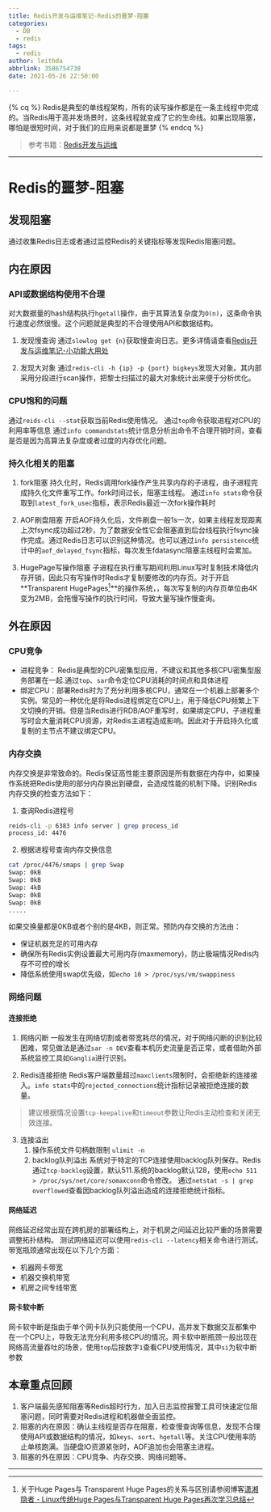 ```yaml
---
title: Redis开发与运维笔记-Redis的噩梦-阻塞
categories:
  - DB
  - redis
tags:
  - redis
author: leithda
abbrlink: 3586754738
date: 2021-05-26 22:50:00

---
```


{% cq %}
Redis是典型的单线程架构，所有的读写操作都是在一条主线程中完成的。当Redis用于高并发场景时，这条线程就变成了它的生命线。如果出现阻塞，哪怕是很短时间，对于我们的应用来说都是噩梦
{% endcq %}

<!-- more -->

> 参考书籍：[Redis开发与运维](https://book.douban.com/subject/26971561/)

<hr>


# Redis的噩梦-阻塞

## 发现阻塞

通过收集Redis日志或者通过监控Redis的关键指标等发现Redis阻塞问题。

## 内在原因

### API或数据结构使用不合理

对大数据量的hash结构执行`hgetall`操作，由于其算法复杂度为`O(n)`，这条命令执行速度必然很慢。这个问题就是典型的不合理使用API和数据结构。

1. 发现慢查询
   通过`slowlog get {n}`获取慢查询日志。更多详情请查看[Redis开发与运维笔记-小功能大用处](./2425201134.html#慢查询分析)

2. 发现大对象
   通过`redis-cli -h {ip} -p {port} bigkeys`发现大对象。其内部采用分段进行scan操作，把黎士扫描过的最大对象统计出来便于分析优化。


### CPU饱和的问题

通过`reids-cli --stat`获取当前Redis使用情况。
通过`top`命令获取进程对CPU的利用率等信息
通过`info commandstats`统计信息分析出命令不合理开销时间，查看是否是因为高算法复杂度或者过度的内存优化问题。

### 持久化相关的阻塞

1. fork阻塞
   持久化时，Redis调用fork操作产生共享内存的子进程，由子进程完成持久化文件重写工作。fork时间过长，阻塞主线程。
   通过`info stats`命令获取到`latest_fork_usec`指标，表示Redis最近一次fork操作耗时

2. AOF刷盘阻塞
   开启AOF持久化后，文件刷盘一般1s一次，如果主线程发现距离上次fsync成功超过2秒，为了数据安全性它会阻塞直到后台线程执行fsync操作完成。通过Redis日志可以识别这种情况。也可以通过`info persistence`统计中的`aof_delayed_fsync`指标，每次发生fdatasync阻塞主线程时会累加。

3. HugePage写操作阻塞
   子进程在执行重写期间利用Linux写时复制技术降低内存开销，因此只有写操作时Redis才复制要修改的内存页。对于开启**Transparent HugePages[^1]**的操作系统，，每次写复制的内存页单位由4K变为2MB，会拖慢写操作的执行时间，导致大量写操作慢查询。

## 外在原因

### CPU竞争

- 进程竞争： Redis是典型的CPU密集型应用，不建议和其他多核CPU密集型服务部署在一起.通过`top`、`sar`命令定位CPU消耗的时间点和具体进程
- 绑定CPU：部署Redis时为了充分利用多核CPU，通常在一个机器上部署多个实例。常见的一种优化是将Redis进程绑定在CPU上，用于降低CPU频繁上下文切换的开销。但是当Redis进行RDB/AOF重写时，如果绑定CPU，子进程重写时会大量消耗CPU资源，对Redis主进程造成影响。因此对于开启持久化或复制的主节点不建议绑定CPU。

### 内存交换

内存交换是非常致命的。Redis保证高性能主要原因是所有数据在内存中，如果操作系统把Redis使用的部分内存换出到硬盘，会造成性能的机制下降。识别Redis内存交换的检查方法如下：

1. 查询Redis进程号

```bash
reids-cli -p 6383 info server | grep process_id
process_id: 4476
```

2. 根据进程号查询内存交换信息

```bash
cat /proc/4476/smaps | grep Swap
Swap: 0kB
Swap: 0kB
Swap: 4kB
Swap: 0kB
Swap: 0kB
.....
```

如果交换量都是0KB或者个别的是4KB，则正常。预防内存交换的方法由：

- 保证机器充足的可用内存
- 确保所有Redis实例设置最大可用内存(maxmemory)，防止极端情况Redis内存不可控的增长
- 降低系统使用swap优先级，如`echo 10 > /proc/sys/vm/swappiness`

### 网络问题

#### 连接拒绝

1. 网络闪断
   一般发生在网络切割或者带宽耗尽的情况，对于网络闪断的识别比较困难，常见做法是通过`sar -n DEV`查看本机历史流量是否正常，或者借助外部系统监控工具如`Ganglia`进行识别。

2. Redis连接拒绝
   Redis客户端数量超过`maxclients`限制时，会拒绝新的连接接入。`info stats`中的`rejected_connections`统计指标记录被拒绝连接的数量。

> 建议根据情况设置`tcp-keepalive`和`timeout`参数让Redis主动检查和关闭无效连接。

3. 连接溢出
   1. 操作系统文件句柄数限制 `ulimit -n`
   2. backlog队列溢出
      系统对于特定的TCP连接使用backlog队列保存。Redis通过`tcp-backlog`设置，默认511.系统的backlog默认128，使用`echo 511 > /proc/sys/net/core/somaxconn`命令修改。
       通过`netstat -s | grep overflowed`查看因backlog队列溢出造成的连接拒绝统计指标。

#### 网络延迟

网络延迟经常出现在跨机房的部署结构上，对于机房之间延迟比较严重的场景需要调整拓扑结构。
测试网络延迟可以使用`redis-cli --latency`相关命令进行测试。
带宽瓶颈通常出现在以下几个方面：

- 机器网卡带宽
- 机器交换机带宽
- 机房之间专线带宽

#### 网卡软中断

网卡软中断是指由于单个网卡队列只能使用一个CPU，高并发下数据交互都集中在一个CPU上，导致无法充分利用多核CPU的情况。网卡软中断瓶颈一般出现在网络高流量吞吐的场景，使用`top`后按数字`1`查看CPU使用情况，其中`si`为软中断参数

## 本章重点回顾

1. 客户端最先感知阻塞等Redis超时行为，加入日志监控报警工具可快速定位阻塞问题，同时需要对Redis进程和机器做全面监控。
2. 阻塞的内在原因：确认主线程是否存在阻塞，检查慢查询等信息，发现不合理使用API或数据结构的情况，如`keys`、`sort`、`hgetall`等。关注CPU使用率防止单核跑满。当硬盘IO资源紧张时，AOF追加也会阻塞主进程。
3. 阻塞的外在原因：CPU竞争、内存交换、网络问题等。

<hr>


[^1]: 关于Huge Pages与 Transparent Huge Pages的关系与区别请参阅博客[潇湘隐者 - Linux传统Huge Pages与Transparent Huge Pages再次学习总结](https://www.cnblogs.com/kerrycode/p/7760026.html)